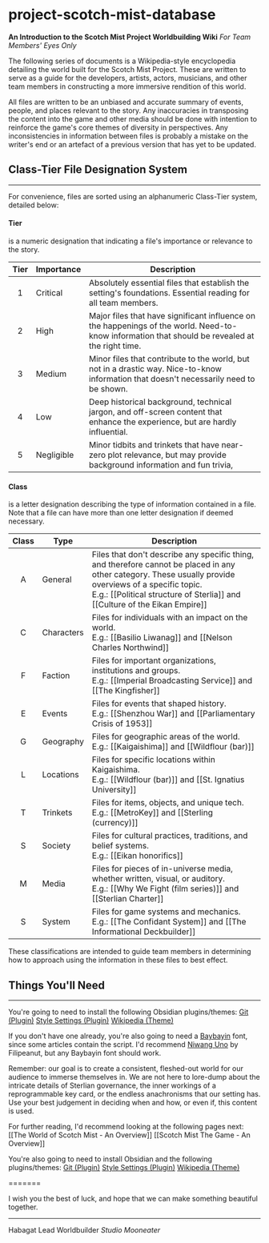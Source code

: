 # project-scotch-mist-database

**An Introduction to the Scotch Mist Project Worldbuilding Wiki**
*For Team Members' Eyes Only*

The following series of documents is a Wikipedia-style encyclopedia detailing the world built for the Scotch Mist Project. These are written to serve as a guide for the developers, artists, actors, musicians, and other team members in constructing a more immersive rendition of this world.

All files are written to be an unbiased and accurate summary of events, people, and places relevant to the story. Any inaccuracies in transposing the content into the game and other media should be done with intention to reinforce the game's core themes of diversity in perspectives. Any inconsistencies in information between files is probably a mistake on the writer's end or an artefact of a previous version that has yet to be updated.

## Class-Tier File Designation System
---
For convenience, files are sorted using an alphanumeric Class-Tier system, detailed below:
#### Tier
is a numeric designation that indicating a file's importance or relevance to the story.

| Tier | Importance | Description                                                                                                                                     |
| :--: | ---------- | ----------------------------------------------------------------------------------------------------------------------------------------------- |
|  1   | Critical   | Absolutely essential files that establish the setting's foundations. Essential reading for all team members.                                    |
|  2   | High       | Major files that have significant influence on the happenings of the world. Need-to-know information that should be revealed at the right time. |
|  3   | Medium     | Minor files that contribute to the world, but not in a drastic way. Nice-to-know information that doesn't necessarily need to be shown.         |
|  4   | Low        | Deep historical background, technical jargon, and off-screen content that enhance the experience, but are hardly influential.                   |
|  5   | Negligible | Minor tidbits and trinkets that have near-zero plot relevance, but may provide background information and fun trivia,                           |
#### Class
is a letter designation describing the type of information contained in a file. Note that a file can have more than one letter designation if deemed necessary.

| Class | Type       | Description                                                                                                                                                                                                                              |
| :---: | ---------- | ---------------------------------------------------------------------------------------------------------------------------------------------------------------------------------------------------------------------------------------- |
|   A   | General    | Files that don't describe any specific thing, and therefore cannot be placed in any other category. These usually provide overviews of a specific topic.<br>E.g.: [[Political structure of Sterlia]] and [[Culture of the Eikan Empire]] |
|   C   | Characters | Files for individuals with an impact on the world.<br>E.g.: [[Basilio Liwanag]] and [[Nelson Charles Northwind]]                                                                                                                 |
|   F   | Faction    | Files for important organizations, institutions and groups.<br>E.g.: [[Imperial Broadcasting Service]] and [[The Kingfisher]]                                                                                                            |
|   E   | Events     | Files for events that shaped history.<br>E.g.: [[Shenzhou War]] and [[Parliamentary Crisis of 1953]]                                                                                                                                     |
|   G   | Geography  | Files for geographic areas of the world.<br>E.g.: [[Kaigaishima]] and [[Wildflour (bar)]]                                                                                                                                                |
|   L   | Locations  | Files for specific locations within Kaigaishima.<br>E.g.: [[Wildflour (bar)]] and [[St. Ignatius University]]                                                                                                                            |
|   T   | Trinkets   | Files for items, objects, and unique tech.<br>E.g.: [[MetroKey]] and [[Sterling (currency)]]                                                                                                                                             |
|   S   | Society    | Files for cultural practices, traditions, and belief systems.<br>E.g.: [[Eikan honorifics]]                                                                                                                                              |
|   M   | Media      | Files for pieces of in-universe media, whether written, visual, or auditory.<br>E.g.: [[Why We Fight (film series)]] and [[Sterlian Charter]]                                                                                       |
|   S   | System     | Files for game systems and mechanics.<br>E.g.: [[The Confidant System]] and [[The Informational Deckbuilder]]                                                                                                                            |

These classifications are intended to guide team members in determining how to approach using the information in these files to best effect.

## Things You'll Need
---
You're going to need to install the following Obsidian plugins/themes:
[Git (Plugin)](https://github.com/Vinzent03/obsidian-git)
[Style Settings (Plugin)](https://github.com/mgmeyers/obsidian-style-settings)
[Wikipedia (Theme)](https://github.com/Bluemoondragon07/Wikipedia-Theme)

If you don't have one already, you're also going to need a [Baybayin](https://en.wikipedia.org/wiki/Baybayin) font, since some articles contain the script. I'd recommend [Niwang Uno](https://filipeanut.gumroad.com/l/baybayinfontniwanguno) by Filipeanut, but any Baybayin font should work.

Remember: our goal is to create a consistent, fleshed-out world for our audience to immerse themselves in. We are not here to lore-dump about the intricate details of Sterlian governance, the inner workings of a reprogrammable key card, or the endless anachronisms that our setting has. Use your best judgement in deciding when and how, or even if, this content is used.

For further reading, I'd recommend looking at the following pages next:
[[The World of Scotch Mist - An Overview]]
[[Scotch Mist The Game - An Overview]]

You're also going to need to install Obsidian and the following plugins/themes:
[Git (Plugin)](https://github.com/Vinzent03/obsidian-git)
[Style Settings (Plugin)](https://github.com/mgmeyers/obsidian-style-settings)
[Wikipedia (Theme)](https://github.com/Bluemoondragon07/Wikipedia-Theme)

=======

I wish you the best of luck, and hope that we can make something beautiful together.

---
Habagat
Lead Worldbuilder
*Studio Mooneater*